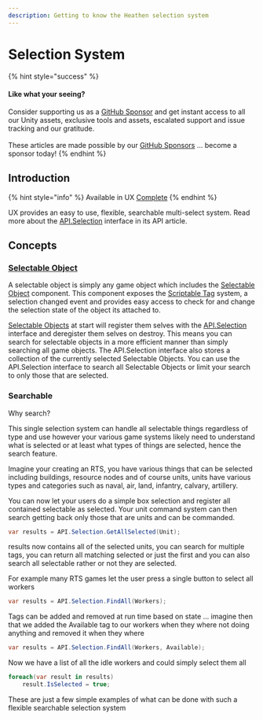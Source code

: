 ```yaml
---
description: Getting to know the Heathen selection system
---
```


# Selection System

{% hint style="success" %}
#### Like what your seeing?

Consider supporting us as a [GitHub Sponsor](../../../../company/concepts/become-a-sponsor.md) and get instant access to all our Unity assets, exclusive tools and assets, escalated support and issue tracking and our gratitude.\
\
These articles are made possible by our [GitHub Sponsors](https://github.com/sponsors/heathen-engineering) ... become a sponsor today!
{% endhint %}

## Introduction

{% hint style="info" %}
Available in UX [Complete](https://assetstore.unity.com/packages/tools/utilities/ux-v2-complete-201905)
{% endhint %}

UX provides an easy to use, flexible, searchable multi-select system. Read more about the [API.Selection](../../api/selection.md) interface in its API article.

## Concepts

### [Selectable Object](../../components/selectable-object.md)

A selectable object is simply any game object which includes the [Selectable Object](../../components/selectable-object.md) component. This component exposes the [Scriptable Tag](../../../system-core/scriptable-tags.md) system, a selection changed event and provides easy access to check for and change the selection state of the object its attached to.

[Selectable Objects](../../components/selectable-object.md) at start will register them selves with the [API.Selection](../../api/selection.md) interface and deregister them selves on destroy. This means you can search for selectable objects in a more efficient manner than simply searching all game objects. The API.Selection interface also stores a collection of the currently selected Selectable Objects. You can use the API.Selection interface to search all Selectable Objects or limit your search to only those that are selected.

### Searchable

Why search?

This single selection system can handle all selectable things regardless of type and use however your various game systems likely need to understand what is selected or at least what types of things are selected, hence the search feature.

Imagine your creating an RTS, you have various things that can be selected including buildings, resource nodes and of course units, units have various types and categories such as naval, air, land, infantry, calvary, artillery.

You can now let your users do a simple box selection and register all contained selectable as selected. Your unit command system can then search getting back only those that are units and can be commanded.

```csharp
var results = API.Selection.GetAllSelected(Unit);
```

results now contains all of the selected units, you can search for multiple tags, you can return all matching selected or just the first and you can also search all selectable rather or not they are selected.

For example many RTS games let the user press a single button to select all workers

```csharp
var results = API.Selection.FindAll(Workers);
```

Tags can be added and removed at run time based on state ... imagine then that we added the Available tag to our workers when they where not doing anything and removed it when they where

```csharp
var results = API.Selection.FindAll(Workers, Available);
```

Now we have a list of all the idle workers and could simply select them all

```csharp
foreach(var result in results)
    result.IsSelected = true;
```

These are just a few simple examples of what can be done with such a flexible searchable selection system
